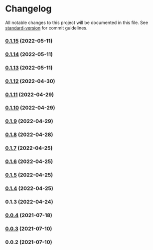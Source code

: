 # Changelog

All notable changes to this project will be documented in this file. See [standard-version](https://github.com/conventional-changelog/standard-version) for commit guidelines.

### [0.1.15](https://github.com/srclaunch/a11y/compare/v0.1.14...v0.1.15) (2022-05-11)

### [0.1.14](https://github.com/srclaunch/a11y/compare/v0.1.13...v0.1.14) (2022-05-11)

### [0.1.13](https://github.com/srclaunch/a11y/compare/v0.1.12...v0.1.13) (2022-05-11)

### [0.1.12](https://github.com/srclaunch/a11y/compare/v0.1.11...v0.1.12) (2022-04-30)

### [0.1.11](https://github.com/srclaunch/a11y/compare/v0.1.10...v0.1.11) (2022-04-29)

### [0.1.10](https://github.com/srclaunch/a11y/compare/v0.1.9...v0.1.10) (2022-04-29)

### [0.1.9](https://github.com/srclaunch/a11y/compare/v0.1.8...v0.1.9) (2022-04-29)

### [0.1.8](https://github.com/srclaunch/a11y/compare/v0.1.7...v0.1.8) (2022-04-28)

### [0.1.7](https://github.com/srclaunch/a11y/compare/v0.1.6...v0.1.7) (2022-04-25)

### [0.1.6](https://github.com/srclaunch/a11y/compare/v0.1.5...v0.1.6) (2022-04-25)

### [0.1.5](https://github.com/srclaunch/a11y/compare/v0.1.4...v0.1.5) (2022-04-25)

### [0.1.4](https://github.com/srclaunch/a11y/compare/v0.1.3...v0.1.4) (2022-04-25)

### 0.1.3 (2022-04-24)

### [0.0.4](https://github.com/srclaunch/a11y/compare/v0.0.3...v0.0.4) (2021-07-18)

### [0.0.3](https://github.com/srclaunch/a11y/compare/v0.0.2...v0.0.3) (2021-07-10)

### 0.0.2 (2021-07-10)
